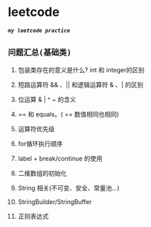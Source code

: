 # leetcode
***``my leetcode practice``***
## ``问题汇总(基础类)``

1. 包装类存在的意义是什么? int 和 integer的区别

2. 短路运算符 && 、|| 和逻辑运算符 & 、| 的区别 

3. 位运算 & | ^ ~ 的含义

4. == 和 equals。( == 数值相同也相同)

5. 运算符优先级

6. for循环执行顺序

7. label + break/continue 的使用

8. 二维数组的初始化

9. String 相关(不可变、安全、常量池...)

10. StringBuilder/StringBuffer

11. 正则表达式